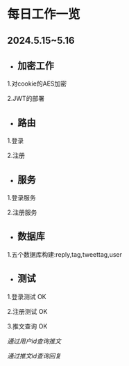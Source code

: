 # 每日工作一览
## 2024.5.15~5.16
- ## 加密工作

1.对cookie的AES加密

2.JWT的部署

- ## 路由
1.登录

2.注册

- ## 服务
1.登录服务

2.注册服务

- ## 数据库
1.五个数据库构建:reply,tag,tweettag,user

- ## 测试
1.登录测试 OK

2.注册测试 OK

3.推文查询 OK

*通过用户id查询推文* 

*通过推文id查询回复* 